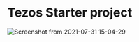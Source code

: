 # Tezos Starter project

![Screenshot from 2021-07-31 15-04-29](https://user-images.githubusercontent.com/57187745/127735859-db5c699d-a55d-41e1-a9e2-6f7f3d24e4bb.png)

